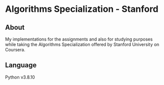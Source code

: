 # Algorithms Specialization - Stanford

## About
My implementations for the assignments and also for studying purposes while taking the Algorithms Specialization offered by Stanford University on Coursera.

## Language
Python v3.8.10